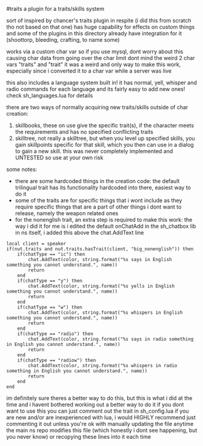 #traits
a plugin for a traits/skills system

sort of inspired by chancer's traits plugin in respite (i did this from scratch tho not based on that one)
has huge capability for effects on custom things and some of the plugins in this directory already have integration for it (shoottorp, bleeding, crafting, to name some)

works via a custom char var so if you use mysql, dont worry about this causing char data from going over the char limit
dont mind the weird 2 char vars "traits" and "trait" it was a weird and only way to make this work, especially since i converted it to a char var while a server was live

this also includes a language system built in! it has normal, yell, whisper and radio commands for each language and its fairly easy to add new ones!
check sh_languages.lua for details

there are two ways of normally acquiring new traits/skills outside of char creation:
1. skillbooks, these on use give the specific trait(s), if the character meets the requirements and has no specified conflicting traits
2. skilltree, not really a skilltree, but when you level up specified skills, you gain skillpoints specific for that skill, which you then can use in a dialog to gain a new skill. this was never completely implemented and UNTESTED so use at your own risk

some notes:
- there are some hardcoded things in the creation code: the default trilingual trait has its functionality hardcoded into there, easiest way to do it
- some of the traits are for specific things that i wont include as they require specific things that are a part of other things i dont want to release, namely the weapon related ones
- for the nonenglish trait, an extra step is required to make this work:
the way i did it for me is i edited the default onChatAdd in the sh_chatbox lib in ns itself, i added this above the chat.AddText line
```
local client = speaker
if(nut.traits and nut.traits.hasTrait(client, "big_nonenglish")) then
	if(chatType == "ic") then
		chat.AddText(color, string.format("%s says in English something you cannot understand.", name))
		return
	end
	if(chatType == "y") then
		chat.AddText(color, string.format("%s yells in English something you cannot understand.", name))
		return
	end
	if(chatType == "w") then
		chat.AddText(color, string.format("%s whispers in English something you cannot understand.", name))
		return
	end
	if(chatType == "radio") then
		chat.AddText(color, string.format("%s says in radio something in English you cannot understand.", name))
		return
	end
	if(chatType == "radiow") then
		chat.AddText(color, string.format("%s whispers in radio something in English you cannot understand.", name))
		return
	end
end
```
im definitely sure theres a better way to do this, but this is what i did at the time and i havent bothered working out a better way to do it
if you dont want to use this you can just comment out the trait in sh_config.lua
if you are new and/or are inexperienced with lua, i would HIGHLY recommend just commenting it out unless you're ok with manually updating the file anytime the main ns repo modifies this file (which honestly i dont see happening, but you never know) or recopying these lines into it each time